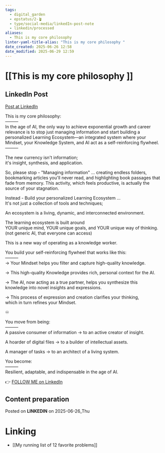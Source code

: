 ```yaml
---
tags:
  - digital_garden
  - epstatus/2-🪴
  - type/social-media/linkedIn-post-note
  - linkedin/processed
aliases:
  - This is my core philosophy
linter-yaml-title-alias: "This is my core philosophy "
date_created: 2025-06-26 12:58
date_modified: 2025-06-29 12:59
---
```

# [[This is my core philosophy ]]

## LinkedIn Post

[Post at LinkedIn](https://www.linkedin.com/posts/sebastiankamilli_this-is-my-core-philosophy-in-the-age-activity-7343658999449362436-8mgO?utm_source=share&utm_medium=member_desktop&rcm=ACoAAA1M1pkBgWCYPhT45EpfLiHzViQqRWNCIv4)

This is my core philosophy:  
———  
In the age of AI, the only way to achieve exponential growth and career relevance is to stop just managing information and start building a personalized Learning Ecosystem—an integrated system where your Mindset, your Knowledge System, and AI act as a self-reinforcing flywheel.  
———  
  
The new currency isn't information;  
it's insight, synthesis, and application.  
  
So, please stop - "Managing information" ... creating endless folders, bookmarking articles you'll never read, and highlighting book passages that fade from memory. This activity, which feels productive, is actually the source of your stagnation.  
  
Instead - Build your personalized Learning Ecosystem ...  
It's not just a collection of tools and techniques;  
  
An ecosystem is a living, dynamic, and interconnected environment.  
  
The learning ecosystem is built around  
YOUR unique mind, YOUR unique goals, and YOUR unique way of thinking.  
(not generic AI, that everyone can access)  
  
This is a new way of operating as a knowledge worker.  
  
You build your self-reinforcing flywheel that works like this:  
———  
→ Your Mindset helps you filter and capture high-quality knowledge.  
  
→ This high-quality Knowledge provides rich, personal context for the AI.  
  
→ The AI, now acting as a true partner, helps you synthesize this knowledge into novel insights and expressions.  
  
→ This process of expression and creation clarifies your thinking,  
which in turn refines your Mindset.  
  
♾️  
  
You move from being:  
———  
A passive consumer of information → to an active creator of insight.  
  
A hoarder of digital files → to a builder of intellectual assets.  
  
A manager of tasks → to an architect of a living system.  

You become:  
———  
Resilient, adaptable, and indispensable in the age of AI.

👉 [FOLLOW ME on LinkedIn](https://www.linkedin.com/comm/mynetwork/discovery-see-all?usecase=PEOPLE_FOLLOWS&followMember=sebastiankamilli)

## Content preparation

Posted on **LINKEDIN** on 2025-06-26_Thu

# Linking

+ [[My running list of 12 favorite problems]]